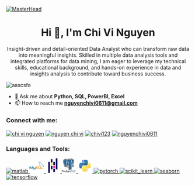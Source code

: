 [![MasterHead](https://media.licdn.com/dms/image/C5112AQHUcTYzLcSa8Q/article-cover_image-shrink_600_2000/0/1586244190993?e=2147483647&v=beta&t=TIMFyzA2kENJtX5pAlOzAyBrqo2j3lMmpN2uNH2Ix1U)](https://Aascsfa.io>)
<h1 align="center">Hi 👋, I'm Chi Vi Nguyen</h1>
<p align="center">Insight-driven and detail-oriented Data Analyst who can transform raw data into meaningful insights. Skilled in multiple data analysis tools and integrated platforms for data mining, I am eager to leverage my technical skills, educational background, and hands-on experience in data and insights analysis to contribute toward business success.</p>




<p align="left"> <img src="https://komarev.com/ghpvc/?username=aascsfa&label=Profile%20views&color=0e75b6&style=flat" alt="aascsfa" /> </p>

- 💬 Ask me about **Python, SQL, PowerBI, Excel**
- 📫 How to reach me **nguyenchivi0611@gmail.com**

<h3 align="left">Connect with me:</h3>
<p align="left">
<a href="https://www.linkedin.com/in/chi-vi-nguyen-2949151a7/" target="blank"><img align="center" src="https://raw.githubusercontent.com/rahuldkjain/github-profile-readme-generator/master/src/images/icons/Social/linked-in-alt.svg" alt="chi vi nguyen" height="30" width="40" /></a>
<a href="https://www.hackerrank.com/nguyenchivi0611" target="blank"><img align="center" src="https://raw.githubusercontent.com/rahuldkjain/github-profile-readme-generator/master/src/images/icons/Social/hackerrank.svg" alt="nguyen chi vi" height="30" width="40" /></a>
<a href="https://www.leetcode.com/chivi123" target="blank"><img align="center" src="https://raw.githubusercontent.com/rahuldkjain/github-profile-readme-generator/master/src/images/icons/Social/leet-code.svg" alt="chivi123" height="30" width="40" /></a>
<a href="https://www.hackerearth.com/nguyenchivi0611" target="blank"><img align="center" src="https://raw.githubusercontent.com/rahuldkjain/github-profile-readme-generator/master/src/images/icons/Social/hackerearth.svg" alt="nguyenchivi0611" height="30" width="40" /></a>
</p>

<h3 align="left">Languages and Tools:</h3>
<p align="left"> <a href="https://www.mathworks.com/" target="_blank" rel="noreferrer"> <img src="https://upload.wikimedia.org/wikipedia/commons/2/21/Matlab_Logo.png" alt="matlab" width="40" height="40"/> </a> <a href="https://www.mysql.com/" target="_blank" rel="noreferrer"> <img src="https://raw.githubusercontent.com/devicons/devicon/master/icons/mysql/mysql-original-wordmark.svg" alt="mysql" width="40" height="40"/> </a> <a href="https://pandas.pydata.org/" target="_blank" rel="noreferrer"> <img src="https://raw.githubusercontent.com/devicons/devicon/2ae2a900d2f041da66e950e4d48052658d850630/icons/pandas/pandas-original.svg" alt="pandas" width="40" height="40"/> </a> <a href="https://www.postgresql.org" target="_blank" rel="noreferrer"> <img src="https://raw.githubusercontent.com/devicons/devicon/master/icons/postgresql/postgresql-original-wordmark.svg" alt="postgresql" width="40" height="40"/> </a> <a href="https://www.python.org" target="_blank" rel="noreferrer"> <img src="https://raw.githubusercontent.com/devicons/devicon/master/icons/python/python-original.svg" alt="python" width="40" height="40"/> </a> <a href="https://pytorch.org/" target="_blank" rel="noreferrer"> <img src="https://www.vectorlogo.zone/logos/pytorch/pytorch-icon.svg" alt="pytorch" width="40" height="40"/> </a> <a href="https://scikit-learn.org/" target="_blank" rel="noreferrer"> <img src="https://upload.wikimedia.org/wikipedia/commons/0/05/Scikit_learn_logo_small.svg" alt="scikit_learn" width="40" height="40"/> </a> <a href="https://seaborn.pydata.org/" target="_blank" rel="noreferrer"> <img src="https://seaborn.pydata.org/_images/logo-mark-lightbg.svg" alt="seaborn" width="40" height="40"/> </a> <a href="https://www.tensorflow.org" target="_blank" rel="noreferrer"> <img src="https://www.vectorlogo.zone/logos/tensorflow/tensorflow-icon.svg" alt="tensorflow" width="40" height="40"/> </a> </p>





